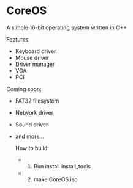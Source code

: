 # CoreOS
A simple 16-bit operating system written in C++

Features:
- Keyboard driver
- Mouse driver
- Driver manager
- VGA
- PCI
  
Coming soon:
- FAT32 filesystem
- Network driver
- Sound driver
- and more...

  How to build:
  - 1) Run install install_tools
  - 2) make CoreOS.iso 
